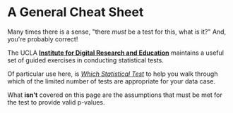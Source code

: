 # A General Cheat Sheet 

Many times there is a sense, "there *must* be a test for this, what is it?" And, you're probably correct! 

The UCLA [**Institute for Digital Research and Education**](https://stats.idre.ucla.edu) maintains a useful set of guided exercises in conducting statistical tests. 

Of particular use here, is [*Which Statistical Test*](https://stats.idre.ucla.edu/other/mult-pkg/whatstat/) to help you walk through which of the limited number of tests are appropriate for your data case. 

What **isn't** covered on this page are the assumptions that must be met for the test to provide valid p-values.

